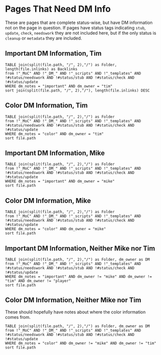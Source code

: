 # Pages That Need DM Info

These are pages that are complete status-wise, but have DM information not on the page in question. If pages have status tags indicating `stub`, `update`, `check`, `needswork` they are not included here, but if the only status is `cleanup` or `metadata` they are included. 
## Important DM Information, Tim

```dataview
TABLE join(split(file.path, "/", 2),"/") as Folder, length(file.inlinks) as Backlinks
from !"_MoC" AND !"_DM_" AND !"_scripts" AND !"_templates" AND !#status/needswork AND !#status/stub AND !#status/check AND !#status/update
WHERE dm_notes = "important" AND dm_owner = "tim" 
sort join(split(file.path, "/", 2),"/"), length(file.inlinks) DESC
```

## Color DM Information, Tim

```dataview
TABLE join(split(file.path, "/", 2),"/") as Folder
from !"_MoC" AND !"_DM_" AND !"_scripts" AND !"_templates" AND !#status/needswork AND !#status/stub AND !#status/check AND !#status/update
WHERE dm_notes = "color" AND dm_owner = "tim" 
sort file.path
```


## Important DM Information, Mike

```dataview
TABLE join(split(file.path, "/", 2),"/") as Folder
from !"_MoC" AND !"_DM_" AND !"_scripts" AND !"_templates" AND !#status/needswork AND !#status/stub AND !#status/check AND !#status/update
WHERE dm_notes = "important" AND dm_owner = "mike" 
sort file.path
```


## Color DM Information, Mike

```dataview
TABLE join(split(file.path, "/", 2),"/") as Folder
from !"_MoC" AND !"_DM_" AND !"_scripts" AND !"_templates" AND !#status/needswork AND !#status/stub AND !#status/check AND !#status/update
WHERE dm_notes = "color" AND dm_owner = "mike" 
sort file.path
```

## Important DM Information, Neither Mike nor Tim

```dataview
TABLE join(split(file.path, "/", 2),"/") as Folder, dm_owner as DM
from !"_MoC" AND !"_DM_" AND !"_scripts" AND !"_templates" AND !#status/needswork AND !#status/stub AND !#status/check AND !#status/update
WHERE dm_notes = "important" AND dm_owner != "mike" AND dm_owner != "tim" AND dm_owner != "player"
sort file.path
```


## Color DM Information, Neither Mike nor Tim

These should hopefully have notes about where the color information comes from. 

```dataview
TABLE join(split(file.path, "/", 2),"/") as Folder, dm_owner as DM
from !"_MoC" AND !"_DM_" AND !"_scripts" AND !"_templates" AND !#status/needswork AND !#status/stub AND !#status/check AND !#status/update
WHERE dm_notes = "color" AND dm_owner != "mike" AND dm_owner != "tim" 
sort file.path
```

